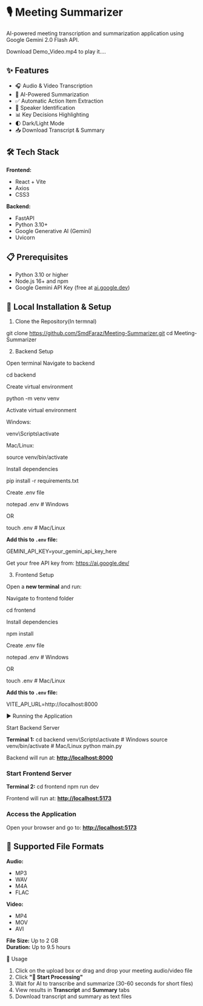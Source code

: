 # 🎙️ Meeting Summarizer

AI-powered meeting transcription and summarization application using Google Gemini 2.0 Flash API.

Download Demo_Video.mp4 to play it....

## ✨ Features

- 🎧 Audio & Video Transcription
- 🤖 AI-Powered Summarization
- ✅ Automatic Action Item Extraction
- 👥 Speaker Identification
- 📊 Key Decisions Highlighting
- 🌓 Dark/Light Mode
- 📥 Download Transcript & Summary

## 🛠️ Tech Stack

**Frontend:**
- React + Vite
- Axios
- CSS3

**Backend:**
- FastAPI
- Python 3.10+
- Google Generative AI (Gemini)
- Uvicorn

## 📋 Prerequisites

- Python 3.10 or higher
- Node.js 16+ and npm
- Google Gemini API Key (free at [ai.google.dev](https://ai.google.dev))

## 🚀 Local Installation & Setup

 1. Clone the Repository(In termnal)

git clone https://github.com/SmdFaraz/Meeting-Summarizer.git
cd Meeting-Summarizer


2. Backend Setup

Open terminal Navigate to backend 

cd backend

Create virtual environment

python -m venv venv

Activate virtual environment

Windows:

venv\Scripts\activate

Mac/Linux:

source venv/bin/activate

Install dependencies

pip install -r requirements.txt

Create .env file

notepad .env # Windows

OR

touch .env # Mac/Linux


**Add this to `.env` file:**

GEMINI_API_KEY=your_gemini_api_key_here

Get your free API key from: https://ai.google.dev/

3. Frontend Setup

Open a **new terminal** and run:

Navigate to frontend folder

cd frontend

Install dependencies

npm install

Create .env file

notepad .env # Windows

OR

touch .env # Mac/Linux


**Add this to `.env` file:**

VITE_API_URL=http://localhost:8000


▶️ Running the Application

 Start Backend Server

**Terminal 1:**
cd backend
venv\Scripts\activate # Windows
source venv/bin/activate # Mac/Linux
python main.py


Backend will run at: [**http://localhost:8000**](http://localhost:8000)

### Start Frontend Server

**Terminal 2:**
cd frontend
npm run dev


Frontend will run at: [**http://localhost:5173**](http://localhost:5173)

### Access the Application

Open your browser and go to: [**http://localhost:5173**](http://localhost:5173)

## 📁 Supported File Formats

**Audio:**
- MP3
- WAV
- M4A
- FLAC

**Video:**
- MP4
- MOV
- AVI

**File Size:** Up to 2 GB  
**Duration:** Up to 9.5 hours

 🎯 Usage

1. Click on the upload box or drag and drop your meeting audio/video file
2. Click **"🚀 Start Processing"**
3. Wait for AI to transcribe and summarize (30-60 seconds for short files)
4. View results in **Transcript** and **Summary** tabs
5. Download transcript and summary as text files

